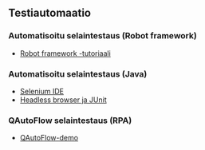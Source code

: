 ## Testiautomaatio

### Automatisoitu selaintestaus (Robot framework)

- [Robot framework -tutoriaali](./robot-framework.html)

### Automatisoitu selaintestaus (Java)

- [Selenium IDE](./seleniumide.html)
- [Headless browser ja JUnit](./headlessbrowser.html)

### QAutoFlow selaintestaus (RPA)

- [QAutoFlow-demo](rpa_demo.md)
